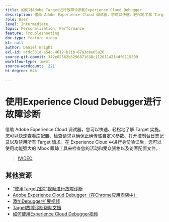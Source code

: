 ```yaml
---
title: 如何对Adobe Target进行故障诊断和Experience Cloud Debugger
description: 借助 Adobe Experience Cloud 调试器，您可以快速、轻松地了解 Target 实施。您可以快速查看库配置、检查请求以确保正确传递自定义参数、打开控制台日志记录以及禁用所有 Target 请求。在 Experience Cloud 中进行身份验证后，您可以使用功能强大的 Mbox 跟踪工具来检查您的活动和受众资格以及访客配置文件。
role: User
level: Intermediate
topic: Personalization, Performance
feature: Troubleshooting
doc-type: feature video
kt: null
author: Daniel Wright
exl-id: afdc531d-e54c-4612-b21b-67a3e8e65a26
source-git-commit: 342e02562b5296871638c1120114214df6115809
workflow-type: tm+mt
source-wordcount: '221'
ht-degree: 64%

---
```


# 使用Experience Cloud Debugger进行故障诊断

借助 Adobe Experience Cloud 调试器，您可以快速、轻松地了解 Target 实施。您可以快速查看库配置、检查请求以确保正确传递自定义参数、打开控制台日志记录以及禁用所有 Target 请求。在 Experience Cloud 中进行身份验证后，您可以使用功能强大的 Mbox 跟踪工具来检查您的活动和受众资格以及访客配置文件。

>[!VIDEO](https://video.tv.adobe.com/v/23115/?quality=12)

## 其他资源

* [“使用Target跟踪”视频进行故障诊断](troubleshoot-with-target-traces.md)
* [Adobe Experience Cloud Debugger（在Chrome应用商店中）](https://chrome.google.com/webstore/detail/adobe-experience-cloud-de/ocdmogmohccmeicdhlhhgepeaijenapj)
* [添加Debugger扩展视频](https://experienceleague.adobe.com/docs/debugger-learn/tutorials/experience-cloud-debugger/add-the-extension.html?lang=en)
* [Target故障诊断帮助文档](https://experienceleague.adobe.com/docs/target/using/troubleshoot/troubleshooting-target.html?lang=en)
* [如何使用Experience Cloud Debugger视频](https://experienceleague.adobe.com/docs/debugger-learn/tutorials/experience-cloud-debugger/use-the-experience-cloud-debugger.html?lang=en)

